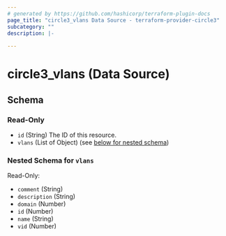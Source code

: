 ```yaml
---
# generated by https://github.com/hashicorp/terraform-plugin-docs
page_title: "circle3_vlans Data Source - terraform-provider-circle3"
subcategory: ""
description: |-
  
---
```


# circle3_vlans (Data Source)





<!-- schema generated by tfplugindocs -->
## Schema

### Read-Only

- `id` (String) The ID of this resource.
- `vlans` (List of Object) (see [below for nested schema](#nestedatt--vlans))

<a id="nestedatt--vlans"></a>
### Nested Schema for `vlans`

Read-Only:

- `comment` (String)
- `description` (String)
- `domain` (Number)
- `id` (Number)
- `name` (String)
- `vid` (Number)


